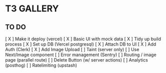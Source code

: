 # T3 GALLERY


## TO DO

[ X ]     Make it deploy (vercel)
[ X ]     Basic UI with mock data
[ X ]     Tidy up build process
[ X ]     Set up DB (Vercel postgresql)
[ X ]     Attach DB to UI
[ X ]     Add Auth (Clerk)
[ X ]     Add Image Upload
[  ]     Taint (server only) 
[  ]     Use Next/Image component
[  ]     Error management (Sentry)
[  ]     Routing / image page (parallel route)
[  ]     Delete Button (w/ server actions)
[  ]     Analytics (posthog)
[  ]     Ratelimiting (upstash)